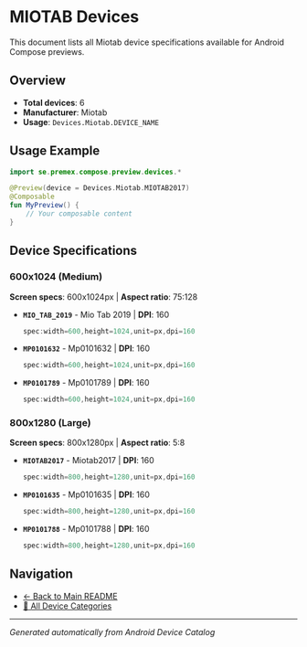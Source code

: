 # MIOTAB Devices

This document lists all Miotab device specifications available for Android Compose previews.

## Overview

- **Total devices**: 6
- **Manufacturer**: Miotab
- **Usage**: `Devices.Miotab.DEVICE_NAME`

## Usage Example

```kotlin
import se.premex.compose.preview.devices.*

@Preview(device = Devices.Miotab.MIOTAB2017)
@Composable
fun MyPreview() {
    // Your composable content
}
```

## Device Specifications

### 600x1024 (Medium)

**Screen specs**: 600x1024px | **Aspect ratio**: 75:128

- **`MIO_TAB_2019`** - Mio Tab 2019 | **DPI**: 160
  ```kotlin
  spec:width=600,height=1024,unit=px,dpi=160
  ```

- **`MP0101632`** - Mp0101632 | **DPI**: 160
  ```kotlin
  spec:width=600,height=1024,unit=px,dpi=160
  ```

- **`MP0101789`** - Mp0101789 | **DPI**: 160
  ```kotlin
  spec:width=600,height=1024,unit=px,dpi=160
  ```

### 800x1280 (Large)

**Screen specs**: 800x1280px | **Aspect ratio**: 5:8

- **`MIOTAB2017`** - Miotab2017 | **DPI**: 160
  ```kotlin
  spec:width=800,height=1280,unit=px,dpi=160
  ```

- **`MP0101635`** - Mp0101635 | **DPI**: 160
  ```kotlin
  spec:width=800,height=1280,unit=px,dpi=160
  ```

- **`MP0101788`** - Mp0101788 | **DPI**: 160
  ```kotlin
  spec:width=800,height=1280,unit=px,dpi=160
  ```

## Navigation

- [← Back to Main README](../../README.md)
- [📱 All Device Categories](../README.md)

---
*Generated automatically from Android Device Catalog*
